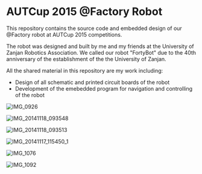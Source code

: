 # AUTCup 2015 @Factory Robot

This repository contains the source code and embedded design of our @Factory robot at AUTCup 2015 competitions.

The robot was designed and built by me and my friends at the University of Zanjan Robotics Association. We called our robot "FortyBot" due to the 40th anniversary of the establishment of the the University of Zanjan.

All the shared material in this repository are my work including:

- Design of all schematic and printed circuit boards of the robot
- Development of the emebedded program for navigation and controlling of the robot

![IMG_0926](https://github.com/m3y54m/autcup-2015-robot-at-factory/assets/1549028/1fcd151f-7662-4169-951a-212a27c19b1e)

![IMG_20141118_093548](https://github.com/m3y54m/autcup-2015-robot-at-factory/assets/1549028/8db06486-d376-4bb6-a4e4-652d770cbff7)

![IMG_20141118_093513](https://github.com/m3y54m/autcup-2015-robot-at-factory/assets/1549028/c831d21d-3957-4a7b-83e9-afd32faba40d)

![IMG_20141117_115450_1](https://github.com/m3y54m/autcup-2015-robot-at-factory/assets/1549028/bf27bc87-c20b-4089-902a-5db8cc031c89)

![IMG_1076](https://github.com/m3y54m/autcup-2015-robot-at-factory/assets/1549028/8833158c-75e8-47bc-8b76-7fd96e93de14)

![IMG_1092](https://github.com/m3y54m/autcup-2015-robot-at-factory/assets/1549028/7644cf46-60f4-47f5-b4ce-12f36c98dcc2)

